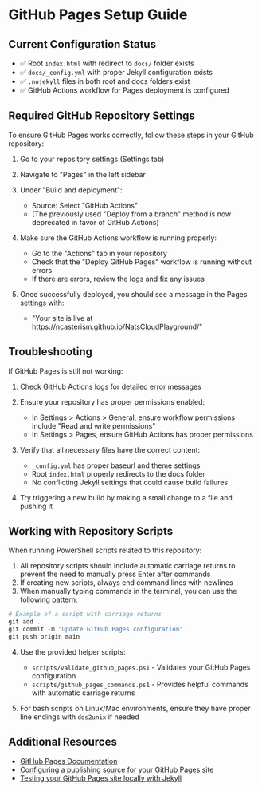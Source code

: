 # GitHub Pages Setup Guide

## Current Configuration Status
- ✅ Root `index.html` with redirect to `docs/` folder exists
- ✅ `docs/_config.yml` with proper Jekyll configuration exists
- ✅ `.nojekyll` files in both root and docs folders exist
- ✅ GitHub Actions workflow for Pages deployment is configured

## Required GitHub Repository Settings

To ensure GitHub Pages works correctly, follow these steps in your GitHub repository:

1. Go to your repository settings (Settings tab)

2. Navigate to "Pages" in the left sidebar

3. Under "Build and deployment":
   - Source: Select "GitHub Actions"
   - (The previously used "Deploy from a branch" method is now deprecated in favor of GitHub Actions)

4. Make sure the GitHub Actions workflow is running properly:
   - Go to the "Actions" tab in your repository
   - Check that the "Deploy GitHub Pages" workflow is running without errors
   - If there are errors, review the logs and fix any issues

5. Once successfully deployed, you should see a message in the Pages settings with:
   - "Your site is live at https://ncasterism.github.io/NatsCloudPlayground/"

## Troubleshooting

If GitHub Pages is still not working:

1. Check GitHub Actions logs for detailed error messages

2. Ensure your repository has proper permissions enabled:
   - In Settings > Actions > General, ensure workflow permissions include "Read and write permissions"
   - In Settings > Pages, ensure GitHub Actions has proper permissions

3. Verify that all necessary files have the correct content:
   - `_config.yml` has proper baseurl and theme settings
   - Root `index.html` properly redirects to the docs folder
   - No conflicting Jekyll settings that could cause build failures

4. Try triggering a new build by making a small change to a file and pushing it

## Working with Repository Scripts

When running PowerShell scripts related to this repository:

1. All repository scripts should include automatic carriage returns to prevent the need to manually press Enter after commands
2. If creating new scripts, always end command lines with newlines
3. When manually typing commands in the terminal, you can use the following pattern:

```powershell
# Example of a script with carriage returns
git add . 
git commit -m "Update GitHub Pages configuration" 
git push origin main 
```

4. Use the provided helper scripts:
   - `scripts/validate_github_pages.ps1` - Validates your GitHub Pages configuration
   - `scripts/github_pages_commands.ps1` - Provides helpful commands with automatic carriage returns
   
5. For bash scripts on Linux/Mac environments, ensure they have proper line endings with `dos2unix` if needed

## Additional Resources

- [GitHub Pages Documentation](https://docs.github.com/en/pages)
- [Configuring a publishing source for your GitHub Pages site](https://docs.github.com/en/pages/getting-started-with-github-pages/configuring-a-publishing-source-for-your-github-pages-site)
- [Testing your GitHub Pages site locally with Jekyll](https://docs.github.com/en/pages/setting-up-a-github-pages-site-with-jekyll/testing-your-github-pages-site-locally-with-jekyll)
